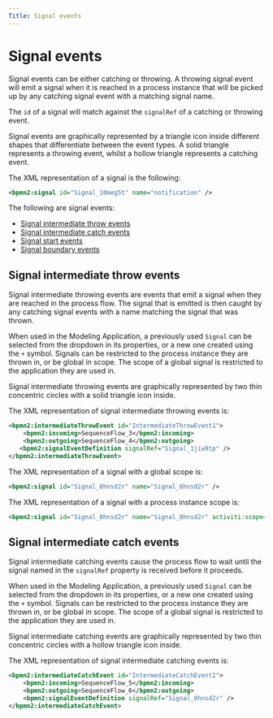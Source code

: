 ```yaml
---
Title: Signal events
---
```


# Signal events
Signal events can be either catching or throwing. A throwing signal event will emit a signal when it is reached in a process instance that will be picked up by any catching signal event with a matching signal name.  

The `id` of a signal will match against the `signalRef` of a catching or throwing event. 

Signal events are graphically represented by a triangle icon inside different shapes that differentiate between the event types. A solid triangle represents a throwing event, whilst a hollow triangle represents a catching event.

The XML representation of a signal is the following:

```xml
<bpmn2:signal id="Signal_10meg5t" name="notification" />
```

The following are signal events:

* [Signal intermediate throw events](#signal-intermediate-throw-events)
* [Signal intermediate catch events](#signal-intermediate-catch-events)
* [Signal start events](../bpmn/start.md#signal-start-events)
* [Signal boundary events](../bpmn/boundary.md#signal-boundary-events)

## Signal intermediate throw events
Signal intermediate throwing events are events that emit a signal when they are reached in the process flow. The signal that is emitted is then caught by any catching signal events with a name matching the signal that was thrown. 

When used in the Modeling Application, a previously used `Signal` can be selected from the dropdown in its properties, or a new one created using the `+` symbol. Signals can be restricted to the process instance they are thrown in, or be global in scope. The scope of a global signal is restricted to the application they are used in. 

Signal intermediate throwing events are graphically represented by two thin concentric circles with a solid triangle icon inside.

The XML representation of signal intermediate throwing events is: 

```xml
<bpmn2:intermediateThrowEvent id="IntermediateThrowEvent1">
	<bpmn2:incoming>SequenceFlow_3</bpmn2:incoming>
	<bpmn2:outgoing>SequenceFlow_4</bpmn2:outgoing>
   <bpmn2:signalEventDefinition signalRef="Signal_1jiw9tp" />
</bpmn2:intermediateThrowEvent>
```

The XML representation of a signal with a global scope is:

```xml
<bpmn2:signal id="Signal_0hnsd2r" name="Signal_0hnsd2r" />
```

The XML representation of a signal with a process instance scope is:

```xml
<bpmn2:signal id="Signal_0hnsd2r" name="Signal_0hnsd2r" activiti:scope="processInstance" />
```

## Signal intermediate catch events
Signal intermediate catching events cause the process flow to wait until the signal named in the `signalRef` property is received before it proceeds. 

When used in the Modeling Application, a previously used `Signal` can be selected from the dropdown in its properties, or a new one created using the `+` symbol. Signals can be restricted to the process instance they are thrown in, or be global in scope. The scope of a global signal is restricted to the application they are used in. 

Signal intermediate catching events are graphically represented by two thin concentric circles with a hollow triangle icon inside. 

The XML representation of signal intermediate catching events is:
	
```xml
<bpmn2:intermediateCatchEvent id="IntermediateCatchEvent2">
	<bpmn2:incoming>SequenceFlow_5</bpmn2:incoming>
	<bpmn2:outgoing>SequenceFlow_6</bpmn2:outgoing>
    <bpmn2:signalEventDefinition signalRef="Signal_0hnsd2r" />
</bpmn2:intermediateCatchEvent>
```